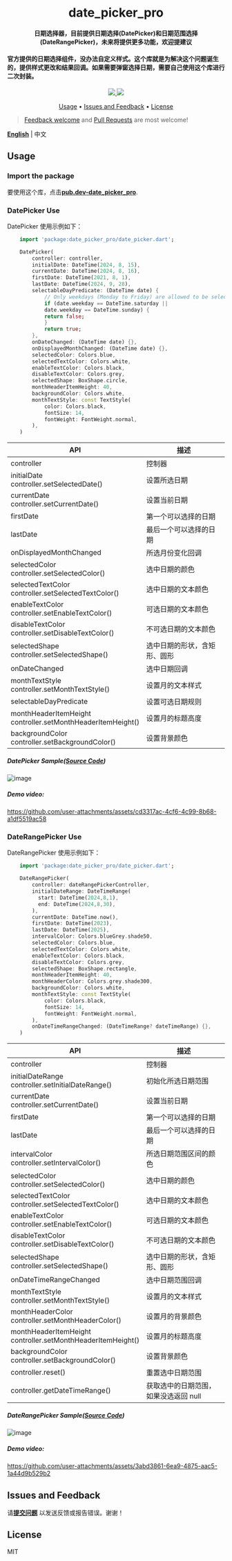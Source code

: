 <h1 align="center">date_picker_pro</h1>
<h4 align="center">
  日期选择器，目前提供日期选择(DatePicker)和日期范围选择(DateRangePicker)，未来将提供更多功能，欢迎提建议
</h4>

<h4>
  官方提供的日期选择组件，没办法自定义样式。这个库就是为解决这个问题诞生的，提供样式更改和结果回调。如果需要弹窗选择日期，需要自己使用这个库进行二次封装。
</h4>

<div align="center">
  <a href="https://pub.dev/packages/date_picker_pro">
    <img src="https://img.shields.io/pub/v/date_picker_pro.svg" />
  </a>
  <img src="https://img.shields.io/github/license/LiuDongCai/date_picker_pro" />
</div>

<p align="center">
  <a href="#usage">Usage</a> •
  <a href="#issues-and-feedback">Issues and Feedback</a> •
  <a href="#license">License</a>
</p>

> [Feedback welcome](https://github.com/LiuDongCai/date_picker_pro/issues) and [Pull Requests](https://github.com/LiuDongCai/date_picker_pro/pulls) are most welcome!

[**English**](https://github.com/LiuDongCai/date_picker_pro/blob/master/README-ZH.md) | 中文

## Usage

### Import the package

要使用这个库，点击[**pub.dev-date_picker_pro**](https://pub.dev/packages/date_picker_pro).

### DatePicker Use

DatePicker 使用示例如下：

```dart
    import 'package:date_picker_pro/date_picker.dart';

    DatePicker(
        controller: controller,
        initialDate: DateTime(2024, 8, 15),
        currentDate: DateTime(2024, 8, 16),
        firstDate: DateTime(2021, 8, 1),
        lastDate: DateTime(2024, 9, 28),
        selectableDayPredicate: (DateTime date) {
            // Only weekdays (Monday to Friday) are allowed to be selected
            if (date.weekday == DateTime.saturday ||
            date.weekday == DateTime.sunday) {
            return false;
            }
            return true;
        },
        onDateChanged: (DateTime date) {},
        onDisplayedMonthChanged: (DateTime date) {},
        selectedColor: Colors.blue,
        selectedTextColor: Colors.white,
        enableTextColor: Colors.black,
        disableTextColor: Colors.grey,
        selectedShape: BoxShape.circle,
        monthHeaderItemHeight: 40,
        backgroundColor: Colors.white,
        monthTextStyle: const TextStyle(
            color: Colors.black,
            fontSize: 14,
            fontWeight: FontWeight.normal,
        ),
    )
```

| API                                                             | 描述             |
|-----------------------------------------------------------------|----------------|
| controller                                                      | 控制器            |
| initialDate<br/>controller.setSelectedDate()                    | 设置所选日期         |
| currentDate<br/>controller.setCurrentDate()                     | 设置当前日期         |
| firstDate                                                       | 第一个可以选择的日期     |
| lastDate                                                        | 最后一个可以选择的日期    |
| onDisplayedMonthChanged                                         | 所选月份变化回调       |
| selectedColor<br/>controller.setSelectedColor()                 | 选中日期的颜色        |
| selectedTextColor<br/>controller.setSelectedTextColor()         | 选中日期的文本颜色      |
| enableTextColor<br/>controller.setEnableTextColor()             | 可选日期的文本颜色      |
| disableTextColor<br/>controller.setDisableTextColor()           | 不可选日期的文本颜色     |
| selectedShape<br/>controller.setSelectedShape()                 | 选中日期的形状，含矩形、圆形 |
| onDateChanged                                                   | 选中日期回调         |
| monthTextStyle<br/>controller.setMonthTextStyle()               | 设置月的文本样式       |
| selectableDayPredicate                                          | 设置可选日期规则       |
| monthHeaderItemHeight<br/>controller.setMonthHeaderItemHeight() | 设置月的标题高度       |
| backgroundColor<br/>controller.setBackgroundColor()             | 设置背景颜色         |

##### DatePicker Sample([Source Code](/example/lib/date_range_picker_demo.dart))
![image](./gif/date_picker.gif)

##### Demo video:
https://github.com/user-attachments/assets/cd3317ac-4cf6-4c99-8b68-a1df5519ac58

### DateRangePicker Use

DateRangePicker 使用示例如下：

```dart
    import 'package:date_picker_pro/date_picker.dart';

    DateRangePicker(
        controller: dateRangePickerController,
        initialDateRange: DateTimeRange(
          start: DateTime(2024,8,1),
          end: DateTime(2024,8,30),
        ),
        currentDate: DateTime.now(),
        firstDate: DateTime(2023),
        lastDate: DateTime(2025),
        intervalColor: Colors.blueGrey.shade50,
        selectedColor: Colors.blue,
        selectedTextColor: Colors.white,
        enableTextColor: Colors.black,
        disableTextColor: Colors.grey,
        selectedShape: BoxShape.rectangle,
        monthHeaderItemHeight: 40,
        monthHeaderColor: Colors.grey.shade300,
        backgroundColor: Colors.white,
        monthTextStyle: const TextStyle(
            color: Colors.black,
            fontSize: 14,
            fontWeight: FontWeight.normal,
        ),
        onDateTimeRangeChanged: (DateTimeRange? dateTimeRange) {},
    )
```

| API                                                             | 描述                    |
|-----------------------------------------------------------------|-----------------------|
| controller                                                      | 控制器                   |
| initialDateRange<br/>controller.setInitialDateRange()           | 初始化所选日期范围             |
| currentDate<br/>controller.setCurrentDate()                     | 设置当前日期                |
| firstDate                                                       | 第一个可以选择的日期            |
| lastDate                                                        | 最后一个可以选择的日期           |
| intervalColor<br/>controller.setIntervalColor()                 | 所选日期范围区间的颜色           |
| selectedColor<br/>controller.setSelectedColor()                 | 选中日期的颜色               |
| selectedTextColor<br/>controller.setSelectedTextColor()         | 选中日期的文本颜色             |
| enableTextColor<br/>controller.setEnableTextColor()             | 可选日期的文本颜色             |
| disableTextColor<br/>controller.setDisableTextColor()           | 不可选日期的文本颜色            |
| selectedShape<br/>controller.setSelectedShape()                 | 选中日期的形状，含矩形、圆形        |
| onDateTimeRangeChanged                                          | 选中日期范围回调              |
| monthTextStyle<br/>controller.setMonthTextStyle()               | 设置月的文本样式              |
| monthHeaderColor<br/>controller.setMonthHeaderColor()           | 设置月的背景颜色              |
| monthHeaderItemHeight<br/>controller.setMonthHeaderItemHeight() | 设置月的标题高度              |
| backgroundColor<br/>controller.setBackgroundColor()             | 设置背景颜色                |
| controller.reset()                                              | 重置选中日期范围              |
| controller.getDateTimeRange()                                   | 获取选中的日期范围，如果没选返回 null |

##### DateRangePicker Sample([Source Code](/example/lib/date_range_picker_demo.dart))
![image](./gif/date_ranger_picker.gif)

##### Demo video:
https://github.com/user-attachments/assets/3abd3861-6ea9-4875-aac5-1a44d9b529b2

## Issues and Feedback

请[**提交问题**](https://github.com/LiuDongCai/date_picker_pro/issues) 以发送反馈或报告错误。谢谢！

## License

MIT
